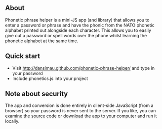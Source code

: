 ## About

Phonetic phrase helper is a mini-JS app (and library) that allows you to enter a password or phrase and have the phonic from the NATO phonetic alphabet printed out alongside each character. This allows you to easily give out a password or spell words over the phone whilst learning the phonetic alphabet at the same time.

## Quick start

 * Visit http://dansimau.github.com/phonetic-phrase-helper/ and type in your password
 * Include phonetics.js into your project

## Note about security

The app and conversion is done entirely in client-side JavaScript (from a browser) so your password is never sent to the server. If you like, you can <a href="https://github.com/dansimau/phonetic-phrase-helper">examine the source code</a> or <a href="https://github.com/dansimau/phonetic-phrase-helper/zipball/gh-pages">download</a> the app to your computer and run it locally.
